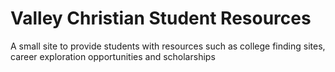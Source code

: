 # Valley Christian Student Resources
A small site to provide students with resources such as college finding sites, career exploration opportunities and scholarships
